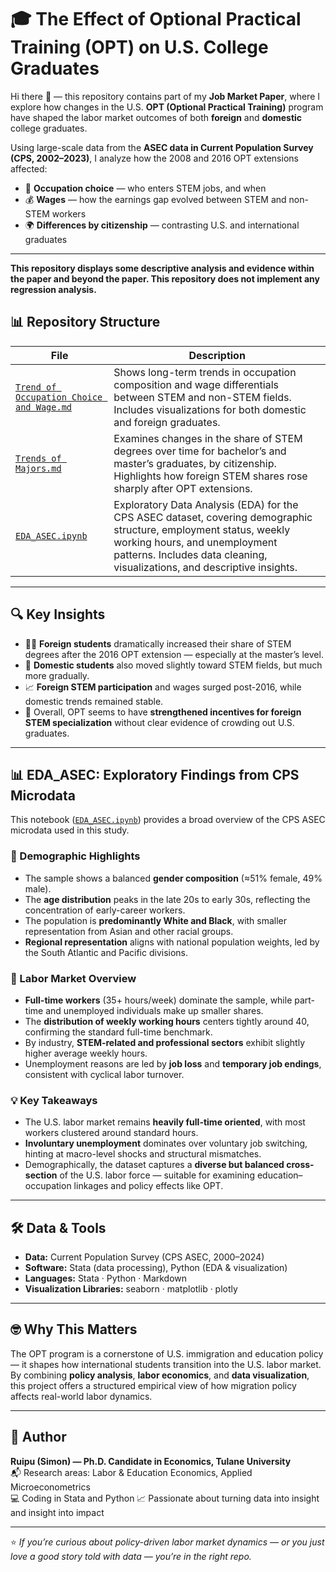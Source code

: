 # 🎓 The Effect of Optional Practical Training (OPT) on U.S. College Graduates

Hi there 👋 — this repository contains part of my **Job Market Paper**, where I explore how changes in the U.S. **OPT (Optional Practical Training)** program have shaped the labor market outcomes of both **foreign** and **domestic** college graduates.

Using large-scale data from the **ASEC data in Current Population Survey (CPS, 2002–2023)**, I analyze how the 2008 and 2016 OPT extensions affected:
- 🎯 **Occupation choice** — who enters STEM jobs, and when  
- 💰 **Wages** — how the earnings gap evolved between STEM and non-STEM workers  
- 🌍 **Differences by citizenship** — contrasting U.S. and international graduates  

---
**This repository displays some descriptive analysis and evidence within the paper and beyond the paper. This repository does not implement any regression analysis.**
## 📊 Repository Structure

| File | Description |
|------|--------------|
| [`Trend of Occupation Choice and Wage.md`](./Trend%20of%20Occupation%20Choice%20and%20Wage.md) | Shows long-term trends in occupation composition and wage differentials between STEM and non-STEM fields. Includes visualizations for both domestic and foreign graduates. |
| [`Trends of Majors.md`](./Trends%20of%20Majors.md) | Examines changes in the share of STEM degrees over time for bachelor’s and master’s graduates, by citizenship. Highlights how foreign STEM shares rose sharply after OPT extensions. |
| [`EDA_ASEC.ipynb`](./EDA_ASEC.ipynb) | Exploratory Data Analysis (EDA) for the CPS ASEC dataset, covering demographic structure, employment status, weekly working hours, and unemployment patterns. Includes data cleaning, visualizations, and descriptive insights. |

---

## 🔍 Key Insights

- 🧑‍🎓 **Foreign students** dramatically increased their share of STEM degrees after the 2016 OPT extension — especially at the master’s level.  
- 💼 **Domestic students** also moved slightly toward STEM fields, but much more gradually.  
- 📈 **Foreign STEM participation** and wages surged post-2016, while domestic trends remained stable.  
- 💬 Overall, OPT seems to have **strengthened incentives for foreign STEM specialization** without clear evidence of crowding out U.S. graduates.  

---

## 📊 EDA_ASEC: Exploratory Findings from CPS Microdata

This notebook ([`EDA_ASEC.ipynb`](./EDA_ASEC.ipynb)) provides a broad overview of the CPS ASEC microdata used in this study.

### 🧱 Demographic Highlights
- The sample shows a balanced **gender composition** (≈51% female, 49% male).  
- The **age distribution** peaks in the late 20s to early 30s, reflecting the concentration of early-career workers.  
- The population is **predominantly White and Black**, with smaller representation from Asian and other racial groups.  
- **Regional representation** aligns with national population weights, led by the South Atlantic and Pacific divisions.

### 💼 Labor Market Overview
- **Full-time workers** (35+ hours/week) dominate the sample, while part-time and unemployed individuals make up smaller shares.  
- The **distribution of weekly working hours** centers tightly around 40, confirming the standard full-time benchmark.  
- By industry, **STEM-related and professional sectors** exhibit slightly higher average weekly hours.  
- Unemployment reasons are led by **job loss** and **temporary job endings**, consistent with cyclical labor turnover.

### 💡 Key Takeaways
- The U.S. labor market remains **heavily full-time oriented**, with most workers clustered around standard hours.  
- **Involuntary unemployment** dominates over voluntary job switching, hinting at macro-level shocks and structural mismatches.  
- Demographically, the dataset captures a **diverse but balanced cross-section** of the U.S. labor force — suitable for examining education–occupation linkages and policy effects like OPT.

---

## 🛠️ Data & Tools

- **Data:** Current Population Survey (CPS ASEC, 2000–2024)  
- **Software:** Stata (data processing), Python (EDA & visualization)  
- **Languages:** Stata · Python · Markdown  
- **Visualization Libraries:** seaborn · matplotlib · plotly  

---

## 🤓 Why This Matters

The OPT program is a cornerstone of U.S. immigration and education policy — it shapes how international students transition into the U.S. labor market.  
By combining **policy analysis**, **labor economics**, and **data visualization**, this project offers a structured empirical view of how migration policy affects real-world labor dynamics.

---

## 🧠 Author

**Ruipu (Simon) — Ph.D. Candidate in Economics, Tulane University**  
📬 Research areas: Labor & Education Economics, Applied Microeconometrics  
💻 Coding in Stata and Python
📈 Passionate about turning data into insight and insight into impact  

---

⭐ *If you’re curious about policy-driven labor market dynamics — or you just love a good story told with data — you’re in the right repo.*
